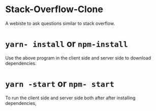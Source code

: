 # Stack-Overflow-Clone
 A webiste to ask questions similar to stack overflow.

# `yarn- install` or `npm-install`
 Use the above program in the client side and server side to download dependencies.

# `yarn -start` or `npm- start`
 To run the client side and server side both after after installing dependencies,
 
